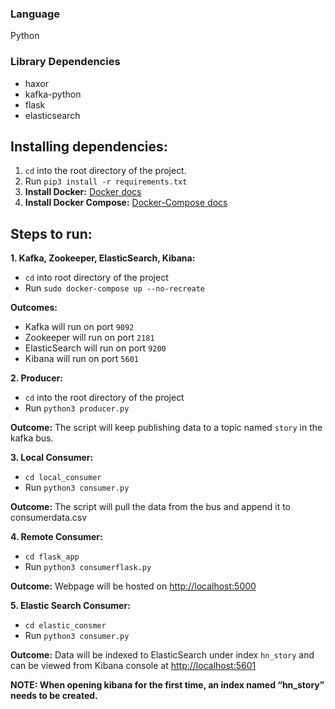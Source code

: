

### **Language**
  Python
### **Library Dependencies**
  - haxor
  - kafka-python
  - flask
  - elasticsearch

## **Installing dependencies:**

 1. `cd` into the root directory of the project.
 2. Run `pip3 install -r requirements.txt`
 3.  **Install Docker:** [Docker docs](https://docs.docker.com/v17.12/install/linux/docker-ce/ubuntu/#install-using-the-repository)
 4.  **Install Docker Compose:** [Docker-Compose docs](https://docs.docker.com/compose/install/)


## **Steps to run:**

**1. Kafka, Zookeeper, ElasticSearch, Kibana:**
  - `cd` into root directory of the project
  - Run `sudo docker-compose up --no-recreate`

  **Outcomes:**

- Kafka will run on port `9092`
- Zookeeper will run on port `2181`
- ElasticSearch will run on port `9200`
- Kibana will run on port `5601`


**2. Producer:** 
- `cd` into the root directory of the project
 - Run `python3 producer.py`


**Outcome:** The script will keep publishing data to a topic named `story` in the kafka bus.


**3. Local Consumer:**
  - `cd local_consumer`
  - Run `python3 consumer.py`


**Outcome:** The script will pull the data from the bus and append it to consumerdata.csv


**4. Remote Consumer:**
  - `cd flask_app`
  - Run `python3 consumerflask.py`


**Outcome:** Webpage will be hosted on [http://localhost:5000](http://localhost:5000/)

**5.  Elastic Search Consumer:**
  - `cd elastic_consmer`
  - Run `python3 consumer.py`


**Outcome:** Data will be indexed to ElasticSearch under index `hn_story` and can be viewed from Kibana console at [http://localhost:5601](http://localhost:5601/)

**NOTE: When opening kibana for the first time, an index named “hn_story” needs to be created.**
